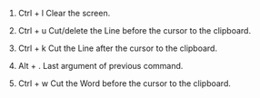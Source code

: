 1. Ctrl + l
Clear the screen.

2. Ctrl + u
Cut/delete the Line before the cursor to the clipboard.

3. Ctrl + k
Cut the Line after the cursor to the clipboard.

4. Alt + .
Last argument of previous command.

5. Ctrl + w
Cut the Word before the cursor to the clipboard.
